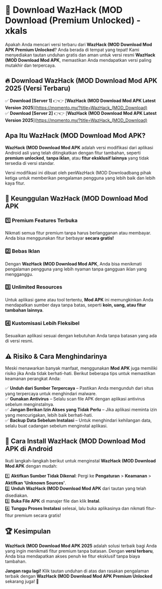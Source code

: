 # 🎯 Download WazHack (MOD Download (Premium Unlocked) -  xkals

Apakah Anda mencari versi terbaru dari **WazHack (MOD Download Mod APK Premium Unlocked**? Anda berada di tempat yang tepat! Kami menyediakan tautan unduhan gratis dan aman untuk versi resmi **WazHack (MOD Download Mod APK**, memastikan Anda mendapatkan versi paling mutakhir dan terpercaya.

## 🔥 Download WazHack (MOD Download Mod APK 2025 (Versi Terbaru)

✅ **Download [Server 1]** 👉👉 [**WazHack (MOD Download Mod APK Latest Version 2025**](https://momento.my/?title=WazHack_(MOD_Download)  
✅ **Download [Server 2]** 👉👉 [**WazHack (MOD Download Mod APK Latest Version 2025**](https://momento.my/?title=WazHack_(MOD_Download)  

## Apa Itu WazHack (MOD Download Mod APK?

**WazHack (MOD Download Mod APK** adalah versi modifikasi dari aplikasi Android asli yang telah ditingkatkan dengan fitur tambahan, seperti **premium unlocked**, **tanpa iklan**, atau **fitur eksklusif lainnya** yang tidak tersedia di versi standar.

Versi modifikasi ini dibuat oleh penWazHack (MOD Downloadbang pihak ketiga untuk memberikan pengalaman pengguna yang lebih baik dan lebih kaya fitur.

## 🎯 Keunggulan WazHack (MOD Download Mod APK

### 1️⃣ Premium Features Terbuka
Nikmati semua fitur premium tanpa harus berlangganan atau membayar. Anda bisa menggunakan fitur berbayar **secara gratis!**

### 2️⃣ Bebas Iklan
Dengan **WazHack (MOD Download Mod APK**, Anda bisa menikmati pengalaman pengguna yang lebih nyaman tanpa gangguan iklan yang mengganggu.

### 3️⃣ Unlimited Resources
Untuk aplikasi game atau tool tertentu, **Mod APK** ini memungkinkan Anda mendapatkan sumber daya tanpa batas, seperti **koin, uang, atau fitur tambahan lainnya**.

### 4️⃣ Kustomisasi Lebih Fleksibel
Sesuaikan aplikasi sesuai dengan kebutuhan Anda tanpa batasan yang ada di versi resmi.

## ⚠️ Risiko & Cara Menghindarinya

Meski menawarkan banyak manfaat, menggunakan **Mod APK** juga memiliki risiko jika Anda tidak berhati-hati. Berikut beberapa tips untuk memastikan keamanan perangkat Anda:

✅ **Unduh dari Sumber Terpercaya** – Pastikan Anda mengunduh dari situs yang terpercaya untuk menghindari malware.  
✅ **Gunakan Antivirus** – Selalu scan file APK dengan aplikasi antivirus sebelum menginstalnya.  
✅ **Jangan Berikan Izin Akses yang Tidak Perlu** – Jika aplikasi meminta izin yang mencurigakan, lebih baik berhati-hati.  
✅ **Backup Data Sebelum Instalasi** – Untuk menghindari kehilangan data, selalu buat cadangan sebelum menginstal aplikasi.

## 📌 Cara Install WazHack (MOD Download Mod APK di Android

Ikuti langkah-langkah berikut untuk menginstal **WazHack (MOD Download Mod APK** dengan mudah:

1️⃣ **Aktifkan Sumber Tidak Dikenal**: Pergi ke **Pengaturan** > **Keamanan** > **Aktifkan 'Unknown Sources'**.  
2️⃣ **Unduh WazHack (MOD Download Mod APK** dari tautan yang telah disediakan.  
3️⃣ **Buka File APK** di manajer file dan klik **Instal**.  
4️⃣ **Tunggu Proses Instalasi** selesai, lalu buka aplikasinya dan nikmati fitur-fitur premium secara gratis!

## 🏆 Kesimpulan

**WazHack (MOD Download Mod APK 2025** adalah solusi terbaik bagi Anda yang ingin menikmati fitur premium tanpa batasan. Dengan **versi terbaru**, Anda bisa mendapatkan akses penuh ke fitur eksklusif tanpa biaya tambahan.

**Jangan ragu lagi!** Klik tautan unduhan di atas dan rasakan pengalaman terbaik dengan **WazHack (MOD Download Mod APK Premium Unlocked** sekarang juga! 🚀
